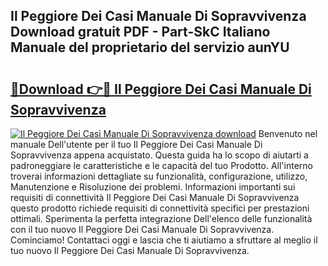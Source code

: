## Il Peggiore Dei Casi Manuale Di Sopravvivenza Download gratuit PDF - Part-SkC Italiano Manuale del proprietario del servizio aunYU

# <h2><a href="http://dfdeyz1.blite.top/?on=Il+Peggiore+Dei+Casi+Manuale+Di+Sopravvivenza">🔗Download 👉🔴 Il Peggiore Dei Casi Manuale Di Sopravvivenza</a></h2>

[![Il Peggiore Dei Casi Manuale Di Sopravvivenza download](https://i.imgur.com/lujVjoI.png)](http://dfdeyz1.blite.top/?on=Il+Peggiore+Dei+Casi+Manuale+Di+Sopravvivenza)
Benvenuto nel manuale Dell'utente per il tuo Il Peggiore Dei Casi Manuale Di Sopravvivenza appena acquistato. Questa guida ha lo scopo di aiutarti a padroneggiare le caratteristiche e le capacità del tuo Prodotto. All'interno troverai informazioni dettagliate su funzionalità, configurazione, utilizzo, Manutenzione e Risoluzione dei problemi. Informazioni importanti sui requisiti di connettività Il Peggiore Dei Casi Manuale Di Sopravvivenza questo prodotto richiede requisiti di connettività specifici per prestazioni ottimali. Sperimenta la perfetta integrazione Dell'elenco delle funzionalità con il tuo nuovo Il Peggiore Dei Casi Manuale Di Sopravvivenza. Cominciamo! Contattaci oggi e lascia che ti aiutiamo a sfruttare al meglio il tuo nuovo Il Peggiore Dei Casi Manuale Di Sopravvivenza.

